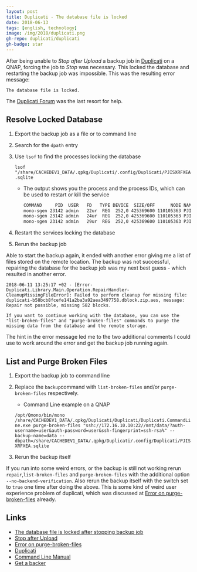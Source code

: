 ```yaml
---
layout: post
title: Duplicati - The database file is locked
date: 2018-06-13
tags: [english, technology]
image: /img/2018/duplicati.png
gh-repo: duplicati/duplicati
gh-badge: star
---
```


After being unable to _Stop after Upload_ a backup job in [Duplicati](https://www.duplicati.om) on a QNAP, forcing the job to _Stop_ was necessary. This locked the database and restarting the backup job was impossible. This was the resulting error message:

`The database file is locked.`

The [Duplicati Forum](https://forum.duplicati.com/t/the-database-file-is-locked-after-stopping-backup-job/3761) was the last resort for help.

## Resolve Locked Database
1. Export the backup job as a file or to command line
2. Search for the `dpath` entry
3. Use `lsof` to find the processes locking the database

    `lsof "/share/CACHEDEV1_DATA/.qpkg/Duplicati/.config/Duplicati/PJISXRFXEA.sqlite`
    
    * The output shows you the process and the process IDs, which can be used to restart or kill the service

        ```bash
        COMMAND     PID  USER   FD   TYPE DEVICE  SIZE/OFF      NODE NAME
        mono-sgen 23142 admin   22ur  REG  252,0 425369600 110105363 PJISXRFXEA.sqlite
        mono-sgen 23142 admin   24ur  REG  252,0 425369600 110105363 PJISXRFXEA.sqlite
        mono-sgen 23142 admin   29ur  REG  252,0 425369600 110105363 PJISXRFXEA.sqlite
        ```
6. Restart the services locking the database
5. Rerun the backup job

Able to start the backup again, it ended with another error giving me a list of files stored on the remote location. The backup was not successful, repairing the database for the backup job was my next best guess - which resulted in another error.

`2018-06-11 13:25:17 +02 - [Error-Duplicati.Library.Main.Operation.RepairHandler-CleanupMissingFileError]: Failed to perform cleanup for missing file: duplicati-b58bcb8fcefe141a2ba3a92aea3497758.dblock.zip.aes, message: Repair not possible, missing 582 blocks.`

`If you want to continue working with the database, you can use the "list-broken-files" and "purge-broken-files" commands to purge the missing data from the database and the remote storage.`

The hint in the error message led me to the two additional comments I could use to work around the error and get the backup job running again.

## List and Purge Broken Files
1. Export the backup job to command line
2. Replace the `backup`command with `list-broken-files` and/or `purge-broken-files` respectively.
    * Command Line example on a QNAP

    `/opt/Qmono/bin/mono /share/CACHEDEV1_DATA/.qpkg/Duplicati/Duplicati/Duplicati.CommandLine.exe purge-broken-files "ssh://172.16.10.10:22//mnt/data/?auth-username=user&auth-password=user&ssh-fingerprint=ssh-rsa%" --backup-name=data --dbpath=/share/CACHEDEV1_DATA/.qpkg/Duplicati/.config/Duplicati/PJISXRFXEA.sqlite`
3. Rerun the backup itself

If you run into some weird errors, or the backup is still not working rerun `repair`,`list-broken-files` and `purge-broken-files` with the additional option `--no-backend-verification`.
Also rerun the backup itself with the switch set to `true` one time after doing the above. This is some kind of weird user experience problem of duplicati, which was discussed at [Error on purge-broken-files](https://forum.duplicati.com/t/error-on-purge-broken-files/1940) already.

## Links
* [The database file is locked after stopping backup job](https://forum.duplicati.com/t/the-database-file-is-locked-after-stopping-backup-job/3761)
* [Stop after Upload](https://forum.duplicati.com/t/stop-after-upload/3753)
* [Error on purge-broken-files](https://forum.duplicati.com/t/error-on-purge-broken-files/1940)
* [Duplicati](https://www.duplicati.com)
* [Command Line Manual](https://duplicati.readthedocs.io/en/latest/04-using-duplicati-from-the-command-line/#the-list-broken-files-command)
* [Get a backer](https://opencollective.com/duplicati#backer)